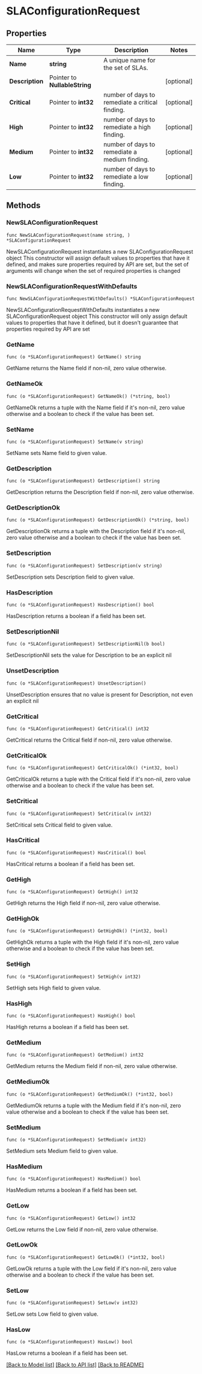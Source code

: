 # SLAConfigurationRequest

## Properties

Name | Type | Description | Notes
------------ | ------------- | ------------- | -------------
**Name** | **string** | A unique name for the set of SLAs. | 
**Description** | Pointer to **NullableString** |  | [optional] 
**Critical** | Pointer to **int32** | number of days to remediate a critical finding. | [optional] 
**High** | Pointer to **int32** | number of days to remediate a high finding. | [optional] 
**Medium** | Pointer to **int32** | number of days to remediate a medium finding. | [optional] 
**Low** | Pointer to **int32** | number of days to remediate a low finding. | [optional] 

## Methods

### NewSLAConfigurationRequest

`func NewSLAConfigurationRequest(name string, ) *SLAConfigurationRequest`

NewSLAConfigurationRequest instantiates a new SLAConfigurationRequest object
This constructor will assign default values to properties that have it defined,
and makes sure properties required by API are set, but the set of arguments
will change when the set of required properties is changed

### NewSLAConfigurationRequestWithDefaults

`func NewSLAConfigurationRequestWithDefaults() *SLAConfigurationRequest`

NewSLAConfigurationRequestWithDefaults instantiates a new SLAConfigurationRequest object
This constructor will only assign default values to properties that have it defined,
but it doesn't guarantee that properties required by API are set

### GetName

`func (o *SLAConfigurationRequest) GetName() string`

GetName returns the Name field if non-nil, zero value otherwise.

### GetNameOk

`func (o *SLAConfigurationRequest) GetNameOk() (*string, bool)`

GetNameOk returns a tuple with the Name field if it's non-nil, zero value otherwise
and a boolean to check if the value has been set.

### SetName

`func (o *SLAConfigurationRequest) SetName(v string)`

SetName sets Name field to given value.


### GetDescription

`func (o *SLAConfigurationRequest) GetDescription() string`

GetDescription returns the Description field if non-nil, zero value otherwise.

### GetDescriptionOk

`func (o *SLAConfigurationRequest) GetDescriptionOk() (*string, bool)`

GetDescriptionOk returns a tuple with the Description field if it's non-nil, zero value otherwise
and a boolean to check if the value has been set.

### SetDescription

`func (o *SLAConfigurationRequest) SetDescription(v string)`

SetDescription sets Description field to given value.

### HasDescription

`func (o *SLAConfigurationRequest) HasDescription() bool`

HasDescription returns a boolean if a field has been set.

### SetDescriptionNil

`func (o *SLAConfigurationRequest) SetDescriptionNil(b bool)`

 SetDescriptionNil sets the value for Description to be an explicit nil

### UnsetDescription
`func (o *SLAConfigurationRequest) UnsetDescription()`

UnsetDescription ensures that no value is present for Description, not even an explicit nil
### GetCritical

`func (o *SLAConfigurationRequest) GetCritical() int32`

GetCritical returns the Critical field if non-nil, zero value otherwise.

### GetCriticalOk

`func (o *SLAConfigurationRequest) GetCriticalOk() (*int32, bool)`

GetCriticalOk returns a tuple with the Critical field if it's non-nil, zero value otherwise
and a boolean to check if the value has been set.

### SetCritical

`func (o *SLAConfigurationRequest) SetCritical(v int32)`

SetCritical sets Critical field to given value.

### HasCritical

`func (o *SLAConfigurationRequest) HasCritical() bool`

HasCritical returns a boolean if a field has been set.

### GetHigh

`func (o *SLAConfigurationRequest) GetHigh() int32`

GetHigh returns the High field if non-nil, zero value otherwise.

### GetHighOk

`func (o *SLAConfigurationRequest) GetHighOk() (*int32, bool)`

GetHighOk returns a tuple with the High field if it's non-nil, zero value otherwise
and a boolean to check if the value has been set.

### SetHigh

`func (o *SLAConfigurationRequest) SetHigh(v int32)`

SetHigh sets High field to given value.

### HasHigh

`func (o *SLAConfigurationRequest) HasHigh() bool`

HasHigh returns a boolean if a field has been set.

### GetMedium

`func (o *SLAConfigurationRequest) GetMedium() int32`

GetMedium returns the Medium field if non-nil, zero value otherwise.

### GetMediumOk

`func (o *SLAConfigurationRequest) GetMediumOk() (*int32, bool)`

GetMediumOk returns a tuple with the Medium field if it's non-nil, zero value otherwise
and a boolean to check if the value has been set.

### SetMedium

`func (o *SLAConfigurationRequest) SetMedium(v int32)`

SetMedium sets Medium field to given value.

### HasMedium

`func (o *SLAConfigurationRequest) HasMedium() bool`

HasMedium returns a boolean if a field has been set.

### GetLow

`func (o *SLAConfigurationRequest) GetLow() int32`

GetLow returns the Low field if non-nil, zero value otherwise.

### GetLowOk

`func (o *SLAConfigurationRequest) GetLowOk() (*int32, bool)`

GetLowOk returns a tuple with the Low field if it's non-nil, zero value otherwise
and a boolean to check if the value has been set.

### SetLow

`func (o *SLAConfigurationRequest) SetLow(v int32)`

SetLow sets Low field to given value.

### HasLow

`func (o *SLAConfigurationRequest) HasLow() bool`

HasLow returns a boolean if a field has been set.


[[Back to Model list]](../README.md#documentation-for-models) [[Back to API list]](../README.md#documentation-for-api-endpoints) [[Back to README]](../README.md)


